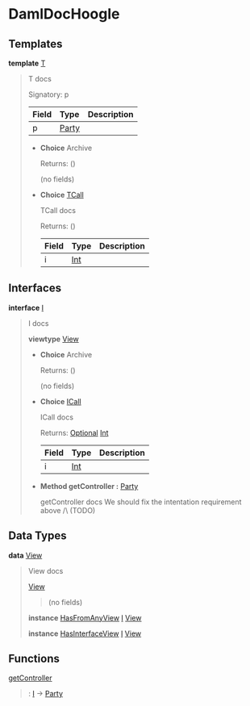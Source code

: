 # <a name="module-damldochoogle-19200"></a>DamlDocHoogle

## Templates

<a name="type-damldochoogle-t-56109"></a>**template** [T](#type-damldochoogle-t-56109)

> T docs
>
> Signatory: p
>
> | Field                                                                                   | Type                                                                                    | Description |
> | :-------------------------------------------------------------------------------------- | :-------------------------------------------------------------------------------------- | :---------- |
> | p                                                                                       | [Party](https://docs.daml.com/daml/stdlib/Prelude.html#type-da-internal-lf-party-57932) |  |
>
> * **Choice** Archive
>
>   Returns: ()
>
>   (no fields)
>
> * <a name="type-damldochoogle-tcall-44069"></a>**Choice** [TCall](#type-damldochoogle-tcall-44069)
>
>   TCall docs
>
>   Returns: ()
>
>   | Field                                                                          | Type                                                                           | Description |
>   | :----------------------------------------------------------------------------- | :----------------------------------------------------------------------------- | :---------- |
>   | i                                                                              | [Int](https://docs.daml.com/daml/stdlib/Prelude.html#type-ghc-types-int-37261) |  |

## Interfaces

<a name="type-damldochoogle-i-6172"></a>**interface** [I](#type-damldochoogle-i-6172)

> I docs
>
> **viewtype** [View](#type-damldochoogle-view-20961)
>
> * **Choice** Archive
>
>   Returns: ()
>
>   (no fields)
>
> * <a name="type-damldochoogle-icall-37460"></a>**Choice** [ICall](#type-damldochoogle-icall-37460)
>
>   ICall docs
>
>   Returns: [Optional](https://docs.daml.com/daml/stdlib/Prelude.html#type-da-internal-prelude-optional-37153) [Int](https://docs.daml.com/daml/stdlib/Prelude.html#type-ghc-types-int-37261)
>
>   | Field                                                                          | Type                                                                           | Description |
>   | :----------------------------------------------------------------------------- | :----------------------------------------------------------------------------- | :---------- |
>   | i                                                                              | [Int](https://docs.daml.com/daml/stdlib/Prelude.html#type-ghc-types-int-37261) |  |
>
> * **Method getController :** [Party](https://docs.daml.com/daml/stdlib/Prelude.html#type-da-internal-lf-party-57932)
>
>   getController docs
>   We should fix the intentation requirement above /\ (TODO)

## Data Types

<a name="type-damldochoogle-view-20961"></a>**data** [View](#type-damldochoogle-view-20961)

> View docs
>
> <a name="constr-damldochoogle-view-98884"></a>[View](#constr-damldochoogle-view-98884)
>
> > (no fields)
>
> **instance** [HasFromAnyView](https://docs.daml.com/daml/stdlib/DA-Internal-Interface-AnyView.html#class-da-internal-interface-anyview-hasfromanyview-30108) [I](#type-damldochoogle-i-6172) [View](#type-damldochoogle-view-20961)
>
> **instance** [HasInterfaceView](https://docs.daml.com/daml/stdlib/Prelude.html#class-da-internal-interface-hasinterfaceview-4492) [I](#type-damldochoogle-i-6172) [View](#type-damldochoogle-view-20961)

## Functions

<a name="function-damldochoogle-getcontroller-29001"></a>[getController](#function-damldochoogle-getcontroller-29001)

> : [I](#type-damldochoogle-i-6172) -\> [Party](https://docs.daml.com/daml/stdlib/Prelude.html#type-da-internal-lf-party-57932)
